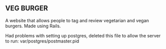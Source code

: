 ## VEG BURGER

A website that allows people to tag and review vegetarian and vegan burgers. Made using Rails.

Had problems with setting up postgres, deleted this file to allow the server to run: var/postgres/postmaster.pid
